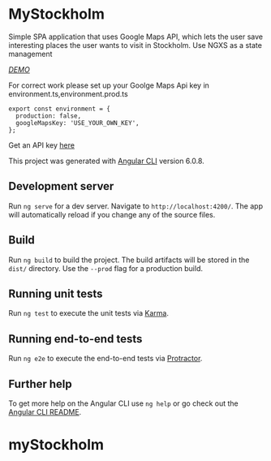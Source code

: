 # MyStockholm

Simple SPA application that uses Google Maps API, which lets the
user save interesting places the user wants to visit in Stockholm. 
Use NGXS as a state management 

[*DEMO*](https://mystockholm.qrcards.org/)

For correct work please set up your Goolge Maps Api key in environment.ts,environment.prod.ts
```
export const environment = {
  production: false,
  googleMapsKey: 'USE_YOUR_OWN_KEY',
};
```
Get an API key [here](https://developers.google.com/maps/documentation/javascript/get-api-key?hl=en#key)

This project was generated with [Angular CLI](https://github.com/angular/angular-cli) version 6.0.8.

## Development server

Run `ng serve` for a dev server. Navigate to `http://localhost:4200/`. The app will automatically reload if you change any of the source files.


## Build

Run `ng build` to build the project. The build artifacts will be stored in the `dist/` directory. Use the `--prod` flag for a production build.

## Running unit tests

Run `ng test` to execute the unit tests via [Karma](https://karma-runner.github.io).

## Running end-to-end tests

Run `ng e2e` to execute the end-to-end tests via [Protractor](http://www.protractortest.org/).

## Further help

To get more help on the Angular CLI use `ng help` or go check out the [Angular CLI README](https://github.com/angular/angular-cli/blob/master/README.md).
# myStockholm

